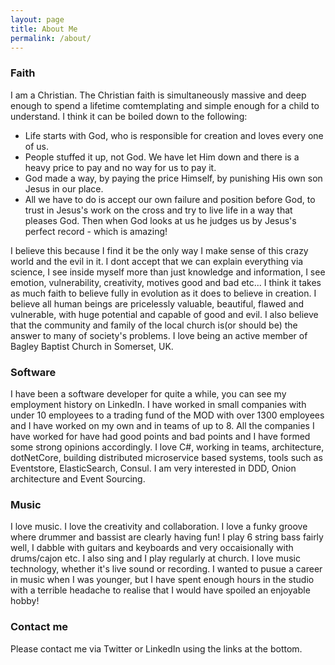 ```yaml
---
layout: page
title: About Me
permalink: /about/
---
```

### Faith
I am a Christian. The Christian faith is simultaneously massive and deep enough to spend a lifetime comtemplating and simple enough for a child to understand. I think it can be boiled down to the following:
- Life starts with God, who is responsible for creation and loves every one of us.
- People stuffed it up, not God. We have let Him down and there is a heavy price to pay and no way for us to pay it.
- God made a way, by paying the price Himself, by punishing His own son Jesus in our place.
- All we have to do is accept our own failure and position before God, to trust in Jesus's work on the cross and try to live life in a way that pleases God. Then when God looks at us he judges us by Jesus's perfect record - which is amazing!

I believe this because I find it be the only way I make sense of this crazy world and the evil in it. 
I dont accept that we can explain everything via science, I see inside myself more than just knowledge and information, I see emotion, vulnerability, creativity, motives good and bad etc... 
I think it takes as much faith to believe fully in evolution as it does to believe in creation.
I believe all human beings are pricelessly valuable, beautiful, flawed and vulnerable, with huge potential and capable of good and evil. I also believe that the community and family of the local church is(or should be) the answer to many of society's problems. I love being an active member of Bagley Baptist Church in Somerset, UK. 

### Software
I have been a software developer for quite a while, you can see my employment history on LinkedIn. I have worked in small companies with under 10 employees to a trading fund of the MOD with over 1300 employees and I have worked on my own and in teams of up to 8. All the companies I have worked for have had good points and bad points and I have formed some strong opinions accordingly. I love C#, working in teams, architecture, dotNetCore, building distributed microservice based systems, tools such as Eventstore, ElasticSearch, Consul.
I am very interested in DDD, Onion architecture and Event Sourcing.

### Music
I love music. I love the creativity and collaboration. I love a funky groove where drummer and bassist are clearly having fun! 
I play 6 string bass fairly well, I dabble with guitars and keyboards and very occaisionally with drums/cajon etc. I also sing and I play regularly at church.
I love music technology, whether it's live sound or recording.
I wanted to pusue a career in music when I was younger, but I have spent enough hours in the studio with a terrible headache to realise that I would have spoiled an enjoyable hobby!

### Contact me

Please contact me via Twitter or LinkedIn using the links at the bottom.
